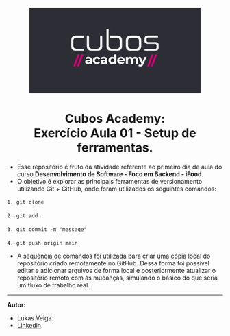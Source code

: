 <p align="center">
  <img src="cubos.png" width="400" height="200">
</p>

<h1 align="center">Cubos Academy:<br>
  Exercício Aula 01 - Setup de ferramentas.</h1>

- Esse repositório é fruto da atividade referente ao primeiro dia de aula do curso **Desenvolvimento de Software - Foco em Backend - iFood**.
- O objetivo é explorar as principais ferramentas de versionamento utilizando Git + GitHub, onde foram utilizados os seguintes comandos:

```
1. git clone

2. git add .

3. git commit -m "message"

4. git push origin main
```

- A sequência de comandos foi utilizada para criar uma cópia local do repositório criado remotamente no GitHub. Dessa forma foi possível editar e adicionar arquivos de forma local e posteriormente atualizar o repositório remoto com as mudanças, simulando o básico do que seria um fluxo de trabalho real.

<hr>

**Autor:**

- Lukas Veiga.
- [Linkedin](https://www.linkedin.com/in/lukas-veiga-79371b20a/).
